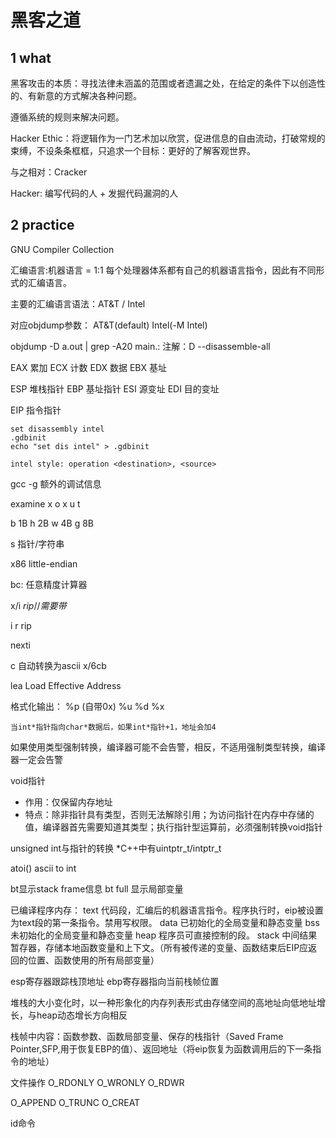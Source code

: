 # 黑客之道

## 1 what

黑客攻击的本质：寻找法律未涵盖的范围或者遗漏之处，在给定的条件下以创造性的、有新意的方式解决各种问题。

遵循系统的规则来解决问题。

Hacker Ethic：将逻辑作为一门艺术加以欣赏，促进信息的自由流动，打破常规的束缚，不设条条框框，只追求一个目标：更好的了解客观世界。

与之相对：Cracker

Hacker: 编写代码的人 + 发掘代码漏洞的人

## 2 practice

GNU Compiler Collection

汇编语言:机器语言 = 1:1
每个处理器体系都有自己的机器语言指令，因此有不同形式的汇编语言。

主要的汇编语言语法：AT&T / Intel

对应objdump参数： AT&T(default) Intel(-M Intel)

objdump -D a.out | grep -A20 main.:
注解：D --disassemble-all

EAX 累加
ECX 计数
EDX 数据
EBX 基址

ESP 堆栈指针
EBP 基址指针
ESI 源变址
EDI 目的变址

EIP 指令指针

```
set disassembly intel
.gdbinit
echo "set dis intel" > .gdbinit

intel style: operation <destination>, <source>
```

gcc -g 额外的调试信息

examine x
o
x
u
t

b 1B
h 2B
w 4B
g 8B

s 指针/字符串

x86 little-endian

bc: 任意精度计算器

x/i $rip // 需要带$

i r rip

nexti

c 自动转换为ascii x/6cb

lea Load Effective Address

格式化输出：
%p (自带0x)
%u %d %x

```
当int*指针指向char*数据后，如果int*指针+1，地址会加4
```

如果使用类型强制转换，编译器可能不会告警，相反，不适用强制类型转换，编译器一定会告警

void指针
* 作用：仅保留内存地址
* 特点：除非指针具有类型，否则无法解除引用；为访问指针在内存中存储的值，编译器首先需要知道其类型；执行指针型运算前，必须强制转换void指针

unsigned int与指针的转换
*C++中有uintptr_t/intptr_t

atoi() ascii to int

bt显示stack frame信息
bt full 显示局部变量
 
已编译程序内存：
text 代码段，汇编后的机器语言指令。程序执行时，eip被设置为text段的第一条指令。禁用写权限。
data 已初始化的全局变量和静态变量
bss 未初始化的全局变量和静态变量
heap 程序员可直接控制的段。
stack 中间结果暂存器，存储本地函数变量和上下文。（所有被传递的变量、函数结束后EIP应返回的位置、函数使用的所有局部变量）

esp寄存器跟踪栈顶地址
ebp寄存器指向当前栈帧位置

堆栈的大小变化时，以一种形象化的内存列表形式由存储空间的高地址向低地址增长，与heap动态增长方向相反

栈帧中内容：函数参数、函数局部变量、保存的栈指针（Saved Frame Pointer,SFP,用于恢复EBP的值）、返回地址（将eip恢复为函数调用后的下一条指令的地址）

文件操作
O_RDONLY
O_WRONLY
O_RDWR

O_APPEND
O_TRUNC
O_CREAT

id命令

